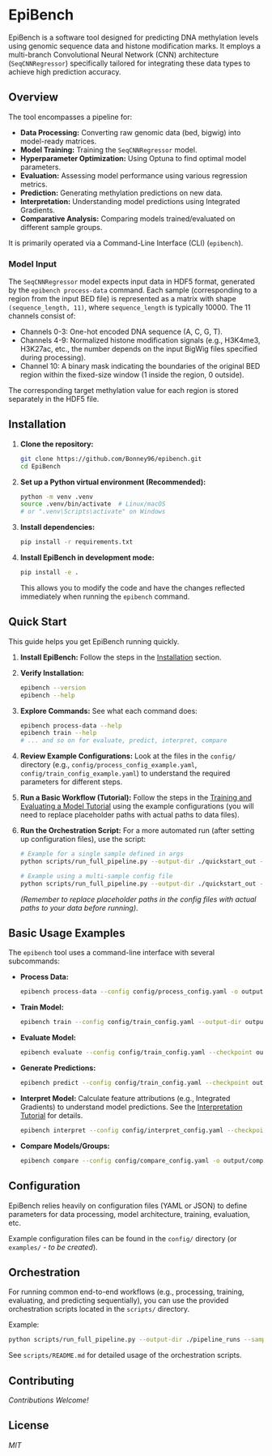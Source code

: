 # EpiBench

EpiBench is a software tool designed for predicting DNA methylation levels using genomic sequence data and histone modification marks. It employs a multi-branch Convolutional Neural Network (CNN) architecture (`SeqCNNRegressor`) specifically tailored for integrating these data types to achieve high prediction accuracy.

## Overview

The tool encompasses a pipeline for:
- **Data Processing:** Converting raw genomic data (bed, bigwig) into model-ready matrices.
- **Model Training:** Training the `SeqCNNRegressor` model.
- **Hyperparameter Optimization:** Using Optuna to find optimal model parameters.
- **Evaluation:** Assessing model performance using various regression metrics.
- **Prediction:** Generating methylation predictions on new data.
- **Interpretation:** Understanding model predictions using Integrated Gradients.
- **Comparative Analysis:** Comparing models trained/evaluated on different sample groups.

It is primarily operated via a Command-Line Interface (CLI) (`epibench`).

### Model Input

The `SeqCNNRegressor` model expects input data in HDF5 format, generated by the `epibench process-data` command. Each sample (corresponding to a region from the input BED file) is represented as a matrix with shape `(sequence_length, 11)`, where `sequence_length` is typically 10000. The 11 channels consist of:
- Channels 0-3: One-hot encoded DNA sequence (A, C, G, T).
- Channels 4-9: Normalized histone modification signals (e.g., H3K4me3, H3K27ac, etc., the number depends on the input BigWig files specified during processing).
- Channel 10: A binary mask indicating the boundaries of the original BED region within the fixed-size window (1 inside the region, 0 outside).

The corresponding target methylation value for each region is stored separately in the HDF5 file.

## Installation

1.  **Clone the repository:**
    ```bash
    git clone https://github.com/Bonney96/epibench.git
    cd EpiBench
    ```
2.  **Set up a Python virtual environment (Recommended):**
    ```bash
    python -m venv .venv
    source .venv/bin/activate  # Linux/macOS
    # or ".venv\Scripts\activate" on Windows
    ```
3.  **Install dependencies:**
    ```bash
    pip install -r requirements.txt
    ```
4.  **Install EpiBench in development mode:**
    ```bash
    pip install -e .
    ```
    This allows you to modify the code and have the changes reflected immediately when running the `epibench` command.

## Quick Start

This guide helps you get EpiBench running quickly.

1.  **Install EpiBench:** Follow the steps in the [Installation](#installation) section.

2.  **Verify Installation:**
    ```bash
    epibench --version
    epibench --help
    ```

3.  **Explore Commands:** See what each command does:
    ```bash
    epibench process-data --help
    epibench train --help
    # ... and so on for evaluate, predict, interpret, compare
    ```

4.  **Review Example Configurations:** Look at the files in the `config/` directory (e.g., `config/process_config_example.yaml`, `config/train_config_example.yaml`) to understand the required parameters for different steps.

5.  **Run a Basic Workflow (Tutorial):** Follow the steps in the [Training and Evaluating a Model Tutorial](docs/tutorial_train_evaluate.md) using the example configurations (you will need to replace placeholder paths with actual paths to data files).

6.  **Run the Orchestration Script:** For a more automated run (after setting up configuration files), use the script:
    ```bash
    # Example for a single sample defined in args
    python scripts/run_full_pipeline.py --output-dir ./quickstart_out --single-sample-name test_sample --process-data-config config/process_config_example.yaml --train-config config/train_config_example.yaml

    # Example using a multi-sample config file
    python scripts/run_full_pipeline.py --output-dir ./quickstart_out --samples-config config/samples_config_example.yaml --max-workers 2
    ```
    *(Remember to replace placeholder paths in the config files with actual paths to your data before running)*.

## Basic Usage Examples

The `epibench` tool uses a command-line interface with several subcommands:

*   **Process Data:**
    ```bash
    epibench process-data --config config/process_config.yaml -o output/processed_data
    ```

*   **Train Model:**
    ```bash
    epibench train --config config/train_config.yaml --output-dir output/training_run_01
    ```

*   **Evaluate Model:**
    ```bash
    epibench evaluate --config config/train_config.yaml --checkpoint output/training_run_01/best_model.pth --test-data output/processed_data/test.h5 -o output/evaluation_results
    ```

*   **Generate Predictions:**
    ```bash
    epibench predict --config config/train_config.yaml --checkpoint output/training_run_01/best_model.pth --input-data data/new_samples.h5 -o output/predictions
    ```

*   **Interpret Model:** Calculate feature attributions (e.g., Integrated Gradients) to understand model predictions. See the [Interpretation Tutorial](docs/tutorial_interpret.md) for details.
    ```bash
    epibench interpret --config config/interpret_config.yaml --checkpoint output/training_run_01/best_model.pth --input-data output/processed_data/interpret_subset.h5 -o output/interpretation_results
    ```

*   **Compare Models/Groups:**
    ```bash
    epibench compare --config config/compare_config.yaml -o output/comparative_analysis
    ```

## Configuration

EpiBench relies heavily on configuration files (YAML or JSON) to define parameters for data processing, model architecture, training, evaluation, etc.

Example configuration files can be found in the `config/` directory (or `examples/` - *to be created*).

## Orchestration

For running common end-to-end workflows (e.g., processing, training, evaluating, and predicting sequentially), you can use the provided orchestration scripts located in the `scripts/` directory.

Example:
```bash
python scripts/run_full_pipeline.py --output-dir ./pipeline_runs --samples-config config/samples_to_run.yaml --max-workers 4
```
See `scripts/README.md` for detailed usage of the orchestration scripts.

## Contributing

*Contributions Welcome!*

## License

*MIT*
